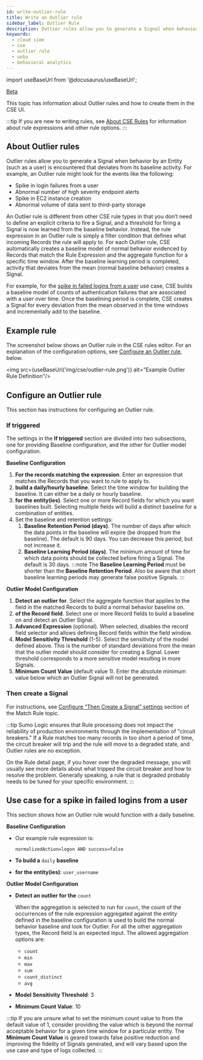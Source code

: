 ```yaml
---
id: write-outlier-rule
title: Write an Outlier rule
sidebar_label: Outlier Rule
description: Outlier rules allow you to generate a Signal when behavior by an Entity (user) is encountered that qualifies as an outlier from expected behavior.
keywords:
  - cloud siem
  - cse
  - outlier rule
  - ueba
  - behavioral analytics
---
```


import useBaseUrl from '@docusaurus/useBaseUrl';

<head>
  <meta name="robots" content="noindex" />
</head>

<p><a href="/docs/beta"><span className="beta">Beta</span></a></p>

This topic has information about Outlier rules and how to create them in the CSE UI.

:::tip
If you are new to writing rules, see [About CSE Rules](/docs/cse/rules/about-cse-rules.md) for information about rule expressions and other rule options.
:::

## About Outlier rules
Outlier rules allow you to generate a Signal when behavior by an Entity (such as a user) is encountered that deviates from its baseline activity. For example, an Outlier rule might look for the events like the following:

* Spike in login failures from a user
* Abnormal number of high severity endpoint alerts
* Spike in EC2 instance creation
* Abnormal volume of data sent to third-party storage 

An Outlier rule is different from other CSE rule types in that you don’t need to define an explicit criteria to fire a Signal, and a threshold for firing a Signal is now learned from the baseline behavior. Instead, the rule expression in an Outlier rule is simply a filter condition that defines what incoming Records the rule will apply to. For each Outlier rule, CSE automatically creates a baseline model of normal behavior evidenced by Records that match the Rule Expression and the aggregate function for a specific time window. After the baseline learning period is completed, activity that deviates from the mean (normal baseline behavior) creates a Signal.

For example, for the [spike in failed logins from a user](#use-case-for-a-spike-in-failed-logins-from-a-user) use case, CSE builds a baseline model of counts of authentication failures that are associated with a user over time. Once the baselining period is complete, CSE creates a Signal for every deviation from the mean observed in the time windows and incrementally add to the baseline.

## Example rule
The screenshot below shows an Outlier rule in the CSE rules editor. For an explanation of the configuration options, see [Configure an Outlier rule](#configure-an-outlier-rule), below. 

<img src={useBaseUrl('img/cse/outlier-rule.png')} alt="Example Outlier Rule Definition"/>


## Configure an Outlier rule
This section has instructions for configuring an Outlier rule.

### If triggered
The settings in the **If triggered** section are divided into two subsections, one for providing Baseline configuration, and the other for Outlier model configuration.

**Baseline Configuration**
1. **For the records matching the expression**. Enter an expression that matches the Records that you want to rule to apply to.
1. **build a daily/hourly baseline**. Select the time window for building the baseline. It can either be a daily or hourly baseline.
1. **for the entity(ies)**. Select one or more Record fields for which you want baselines built. Selecting multiple fields will build a distinct baseline for a combination of entities.
1. Set the baseline and retention settings:
   1. **Baseline Retention Period (days)**. The number of days after which the data points in the baseline will expire (be dropped from the baseline). The default is 90 days. You can decrease this period, but not increase it.
   1. **Baseline Learning Period (days)**. The minimum amount of time for which data points should be collected before firing a Signal. The default is 30 days.
   :::note
   The **Baseline Learning Period** must be shorter than the **Baseline Retention Period**. Also be aware that short baseline learning periods may generate false positive Signals.
   :::

**Outlier Model Configuration**
1. **Detect an outlier for**. Select the aggregate function that applies to the field in the matched Records to build a normal behavior baseline on.
1. **of the Record field**. Select one or more Record fields to build a baseline on and detect an Outlier Signal.
1. **Advanced Expression** (optional). When selected, disables the record field selector and allows defining Record fields within the field window.
1. **Model Sensitivity Threshold** (1-5). Select the sensitivity of the model defined above. This is the number of standard deviations from the mean that the outlier model should consider for creating a Signal. Lower threshold corresponds to a more sensitive model resulting in more Signals.
1. **Minimum Count Value** (default value 1). Enter the absolute minimum value below which an Outlier Signal will not be generated.

### Then create a Signal

For instructions, see [Configure “Then Create a Signal” settings](/docs/cse/rules/write-match-rule/#configure-then-create-a-signal-settings) section of the Match Rule topic.

:::tip
Sumo Logic ensures that Rule processing does not impact the reliability of production environments through the implementation of "circuit breakers." If a Rule matches too many records in too short a period of time, the circuit breaker will trip and the rule will move to a degraded state, and Outlier rules are no exception. 

On the Rule detail page, if you hover over the degraded message, you will usually see more details about what tripped the circuit breaker and how to resolve the problem. Generally speaking, a rule that is degraded probably needs to be tuned for your specific environment. 
:::

## Use case for a spike in failed logins from a user

This section shows how an Outlier rule would function with a daily baseline.

**Baseline Configuration**
*  Our example rule expression is:

      `normalizedAction=logon AND success=false`
* **To build a** `daily` **baseline**
* **for the entity(ies)**: `user_username`

**Outlier Model Configuration**
* **Detect an outlier for the** `count`

   When the aggregation is selected to run for `count`, the count of the occurrences of the rule expression aggregated against the entity defined in the baseline configuration is used to build the normal behavior baseline and look for Outlier. For all the other aggregation types, the Record field is an expected input. The allowed aggregation options are:
   * `count`
   * `min`
   * `max`
   * `sum`
   * `count_distinct`
   * `avg`

* **Model Sensitivity Threshold**: 3
* **Minimum Count Value**: 10

 :::tip
 If you are unsure what to set the minimum count value to from the default value of 1, consider providing the value which is beyond the normal acceptable behavior for a given time window for a particular entity. The **Minimum Count Value** is geared towards false positive reduction and improving the fidelity of Signals generated, and will vary based upon the use case and type of logs collected.
 :::

